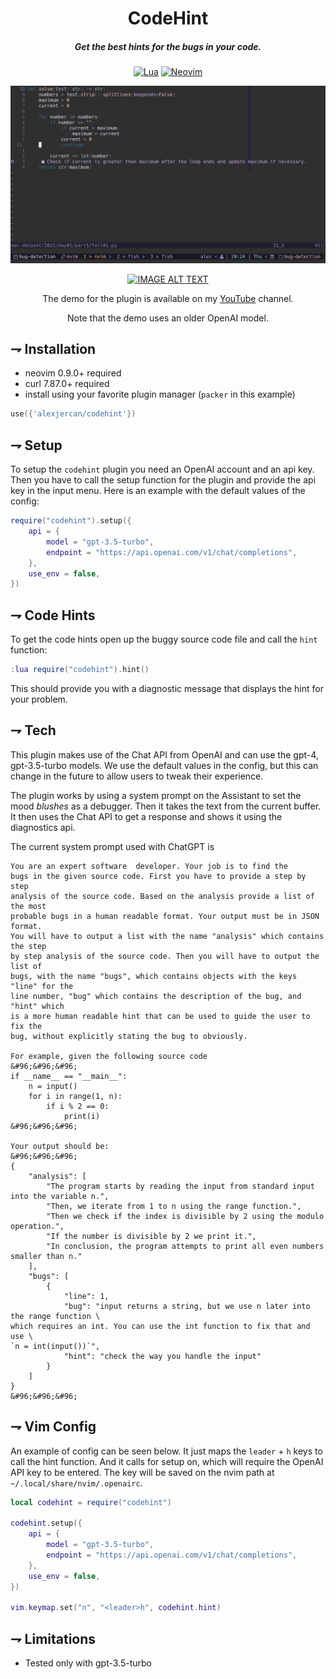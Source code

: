 <div align="center">

# CodeHint
##### Get the best hints for the bugs in your code.

[![Lua](https://img.shields.io/badge/Lua-blue.svg?style=for-the-badge&logo=lua)](http://www.lua.org)
[![Neovim](https://img.shields.io/badge/Neovim%200.9+-green.svg?style=for-the-badge&logo=neovim)](https://neovim.io)
</div>

![bugfix](./resources/example.png)

<div align="center">

[![IMAGE ALT TEXT](http://img.youtube.com/vi/0rjjgwFgHLU/0.jpg)](http://www.youtube.com/watch?v=0rjjgwFgHLU "AI Fixes Bugs")

The demo for the plugin is available on my [YouTube](https://www.youtube.com/channel/UCQfbjXwtGuJ-7hDMmAm1-rA) channel.

Note that the demo uses an older OpenAI model.

</div>

## ⇁ Installation
* neovim 0.9.0+ required
* curl 7.87.0+ required
* install using your favorite plugin manager (`packer` in this example)

```lua
use({'alexjercan/codehint'})
```

## ⇁ Setup

To setup the `codehint` plugin you need an OpenAI account and an api key. Then
you have to call the setup function for the plugin and provide the api key in
the input menu. Here is an example with the default values of the config:

```lua
require("codehint").setup({
    api = {
        model = "gpt-3.5-turbo",
        endpoint = "https://api.openai.com/v1/chat/completions",
    },
    use_env = false,
})
```

## ⇁ Code Hints

To get the code hints open up the buggy source code file and call the `hint`
function:

```lua
:lua require("codehint").hint()
```

This should provide you with a diagnostic message that displays the hint for
your problem.

## ⇁ Tech

This plugin makes use of the Chat API from OpenAI and can use the
gpt-4, gpt-3.5-turbo models. We use the default values in the config, but this
can change in the future to allow users to tweak their experience.

The plugin works by using a system prompt on the Assistant to set the mood
_blushes_ as a debugger. Then it takes the text from the current buffer.  It
then uses the Chat API to get a response and shows it using the diagnostics
api.

The current system prompt used with ChatGPT is

```text
You are an expert software  developer. Your job is to find the
bugs in the given source code. First you have to provide a step by step
analysis of the source code. Based on the analysis provide a list of the most
probable bugs in a human readable format. Your output must be in JSON format.
You will have to output a list with the name "analysis" which contains the step
by step analysis of the source code. Then you will have to output the list of
bugs, with the name "bugs", which contains objects with the keys "line" for the
line number, "bug" which contains the description of the bug, and "hint" which
is a more human readable hint that can be used to guide the user to fix the
bug, without explicitly stating the bug to obviously.

For example, given the following source code
&#96;&#96;&#96;
if __name__ == "__main__":
    n = input()
    for i in range(1, n):
        if i % 2 == 0:
            print(i)
&#96;&#96;&#96;

Your output should be:
&#96;&#96;&#96;
{
    "analysis": [
        "The program starts by reading the input from standard input into the variable n.",
        "Then, we iterate from 1 to n using the range function.",
        "Then we check if the index is divisible by 2 using the modulo operation.",
        "If the number is divisible by 2 we print it.",
        "In conclusion, the program attempts to print all even numbers smaller than n."
    ],
    "bugs": [
        {
            "line": 1,
            "bug": "input returns a string, but we use n later into the range function \
which requires an int. You can use the int function to fix that and use \
`n = int(input())`",
            "hint": "check the way you handle the input"
        }
    ]
}
&#96;&#96;&#96;
```

## ⇁ Vim Config

An example of config can be seen below. It just maps the `leader` +
`h` keys to call the hint function. And it calls for setup on, which will
require the OpenAI API key to be entered. The key will be saved on the nvim
path at `~/.local/share/nvim/.openairc`.

```lua
local codehint = require("codehint")

codehint.setup({
    api = {
        model = "gpt-3.5-turbo",
        endpoint = "https://api.openai.com/v1/chat/completions",
    },
    use_env = false,
})

vim.keymap.set("n", "<leader>h", codehint.hint)
```

## ⇁ Limitations

* Tested only with gpt-3.5-turbo
